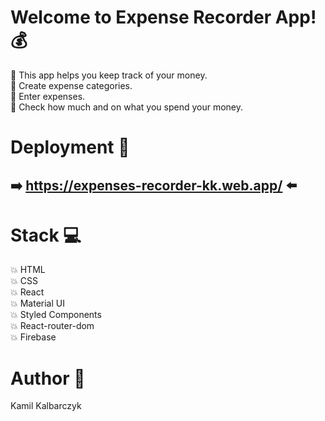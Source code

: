 # Welcome to Expense Recorder App! :moneybag:

:pushpin: This app helps you keep track of your money.\
:pushpin: Create expense categories.\
:pushpin: Enter expenses.\
:pushpin: Check how much and on what you spend your money.

# Deployment :rocket:

## :arrow_right: https://expenses-recorder-kk.web.app/ :arrow_left:

# Stack :computer:

:boom: HTML\
:boom: CSS\
:boom: React\
:boom: Material UI\
:boom: Styled Components\
:boom: React-router-dom\
:boom: Firebase

# Author :boy:

Kamil Kalbarczyk
